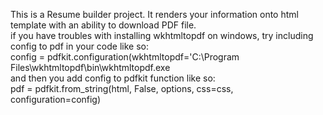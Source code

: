 This is a Resume builder project. It renders your information onto html template with an ability to download PDF file.<br/>
if you have troubles with installing wkhtmltopdf on windows, try including config to pdf in your code like so:<br/>
config = pdfkit.configuration(wkhtmltopdf='C:\Program Files\wkhtmltopdf\bin\wkhtmltopdf.exe<br/>
and then you add config to pdfkit function like so:<br/>
pdf = pdfkit.from_string(html, False, options, css=css, configuration=config)<br/>
